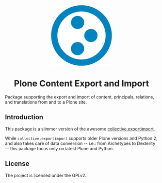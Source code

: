 <p align="center">
    <img alt="Plone Logo" width="200px" src="https://raw.githubusercontent.com/plone/.github/main/plone-logo.png">
</p>

<h1 align="center">
  Plone Content Export and Import
</h1>

Package supporting the export and import of content, principals, relations, and translations from and to a Plone site.

## Introduction

This package is a slimmer version of the awesome [collective.exportimport](https://github.com/collective/collective.exportimport).

While `collective.exportimport` supports older Plone versions and Python 2, and also takes care of data conversion -- i.e.: from Archetypes to Dexterity -- this package focus only on latest Plone and Python.

## License
The project is licensed under the GPLv2.
